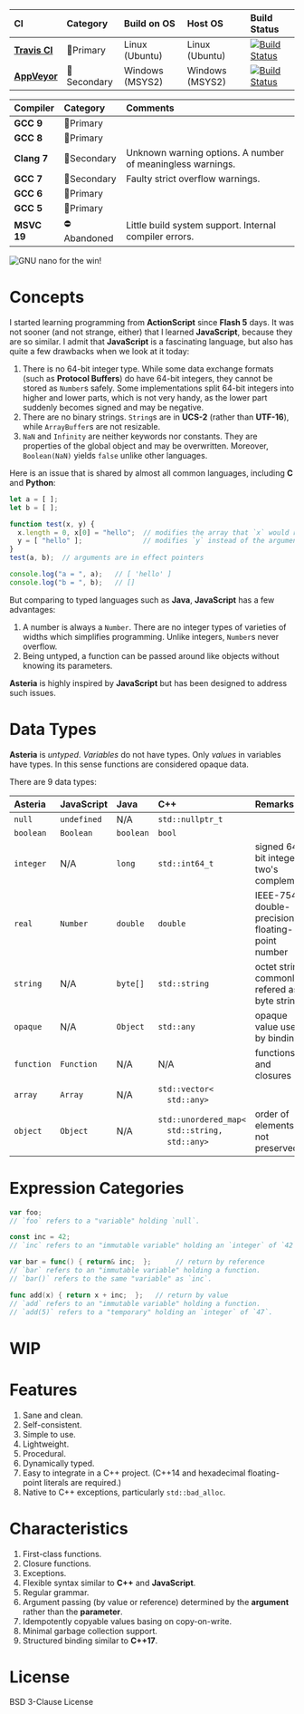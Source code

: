 |CI            |Category                   |Build on OS     |Host OS         |Build Status     |
|:-------------|:--------------------------|:---------------|:---------------|:----------------|
|[**Travis CI**](https://travis-ci.org/lhmouse/asteria) |:1st_place_medal:Primary   |Linux (Ubuntu)  |Linux (Ubuntu)  |[![Build Status](https://travis-ci.org/lhmouse/asteria.svg?branch=master)](https://travis-ci.org/lhmouse/asteria) |
|[**AppVeyor**](https://ci.appveyor.com/project/lhmouse/asteria) |:2nd_place_medal:Secondary |Windows (MSYS2) |Windows (MSYS2) |[![Build Status](https://ci.appveyor.com/api/projects/status/github/lhmouse/asteria?branch=master&svg=true)](https://ci.appveyor.com/project/lhmouse/asteria) |

|Compiler    |Category                   |Comments                                                    |
|:-----------|:--------------------------|:-----------------------------------------------------------|
|**GCC 9**   |:1st_place_medal:Primary   |                                                            |
|**GCC 8**   |:1st_place_medal:Primary   |                                                            |
|**Clang 7** |:2nd_place_medal:Secondary |Unknown warning options. A number of meaningless warnings.  |
|**GCC 7**   |:2nd_place_medal:Secondary |Faulty strict overflow warnings.                            |
|**GCC 6**   |:1st_place_medal:Primary   |                                                            |
|**GCC 5**   |:1st_place_medal:Primary   |                                                            |
|**MSVC 19** |:no_entry:Abandoned        |Little build system support. Internal compiler errors.      |

![GNU nano for the win!](https://raw.githubusercontent.com/lhmouse/poseidon/master/gnu-nano-ftw.png)

# Concepts

I started learning programming from **ActionScript** since **Flash 5** days. It was not sooner (and not strange, either) that I learned **JavaScript**, because they are so similar. I admit that **JavaScript** is a fascinating language, but also has quite a few drawbacks when we look at it today:

1. There is no 64-bit integer type. While some data exchange formats (such as **Protocol Buffers**) do have 64-bit integers, they cannot be stored as `Number`s safely. Some implementations split 64-bit integers into higher and lower parts, which is not very handy, as the lower part suddenly becomes signed and may be negative.
2. There are no binary strings. `String`s are in **UCS-2** (rather than **UTF-16**), while `ArrayBuffer`s are not resizable.
3. `NaN` and `Infinity` are neither keywords nor constants. They are properties of the global object and may be overwritten. Moreover, `Boolean(NaN)` yields `false` unlike other languages.

Here is an issue that is shared by almost all common languages, including **C** and **Python**:

```javascript
let a = [ ];
let b = [ ];

function test(x, y) {
  x.length = 0, x[0] = "hello";  // modifies the array that `x` would reference
  y = [ "hello" ];               // modifies `y` instead of the argument
}
test(a, b);  // arguments are in effect pointers

console.log("a = ", a);   // [ 'hello' ]
console.log("b = ", b);   // []
```

But comparing to typed languages such as **Java**, **JavaScript** has a few advantages:

1. A number is always a `Number`. There are no integer types of varieties of widths which simplifies programming. Unlike integers, `Number`s never overflow.
2. Being untyped, a function can be passed around like objects without knowing its parameters.

**Asteria** is highly inspired by **JavaScript** but has been designed to address such issues.

# Data Types

**Asteria** is _untyped_. _Variables_ do not have types. Only _values_ in variables have types. In this sense functions are considered opaque data.

There are 9 data types:

|**Asteria**  |**JavaScript**  |**Java**   |**C++**                       |**Remarks**                                        |
|:------------|:---------------|:----------|:-----------------------------|:--------------------------------------------------|
|`null`       |`undefined`     |N/A        |`std::nullptr_t`              |                                                   |
|`boolean`    |`Boolean`       |`boolean`  |`bool`                        |                                                   |
|`integer`    |N/A             |`long`     |`std::int64_t`                |signed 64-bit integer in two's complement          |
|`real`       |`Number`        |`double`   |`double`                      |IEEE-754 double-precision floating-point number    |
|`string`     |N/A             |`byte[]`   |`std::string`                 |octet string, commonly refered as byte string      |
|`opaque`     |N/A             |`Object`   |`std::any`                    |opaque value used by bindings                      |
|`function`   |`Function`      |N/A        |N/A                           |functions and closures                             |
|`array`      |`Array`         |N/A        |`std::vector<`<br/>&emsp;`std::any>`       |                                                   |
|`object`     |`Object`        |N/A        |`std::unordered_map<`<br/>&emsp;`std::string,`<br/>&emsp;`std::any>`  |order of elements not preserved                   |

# Expression Categories

```go
var foo;
// `foo` refers to a "variable" holding `null`.

const inc = 42;
// `inc` refers to an "immutable variable" holding an `integer` of `42`.

var bar = func() { return& inc;  };      // return by reference
// `bar` refers to an "immutable variable" holding a function.
// `bar()` refers to the same "variable" as `inc`.

func add(x) { return x + inc;  };   // return by value
// `add` refers to an "immutable variable" holding a function.
// `add(5)` refers to a "temporary" holding an `integer` of `47`.
```

# WIP

# Features

1. Sane and clean.
2. Self-consistent.
3. Simple to use.
4. Lightweight.
5. Procedural.
6. Dynamically typed.
7. Easy to integrate in a C++ project. (C++14 and hexadecimal floating-point literals are required.)
8. Native to C++ exceptions, particularly `std::bad_alloc`.

# Characteristics

1. First-class functions.
2. Closure functions.
3. Exceptions.
4. Flexible syntax similar to **C++** and **JavaScript**.
5. Regular grammar.
6. Argument passing (by value or reference) determined by the **argument** rather than the **parameter**.
7. Idempotently copyable values basing on copy-on-write.
8. Minimal garbage collection support.
9. Structured binding similar to **C++17**.

# License

BSD 3-Clause License
